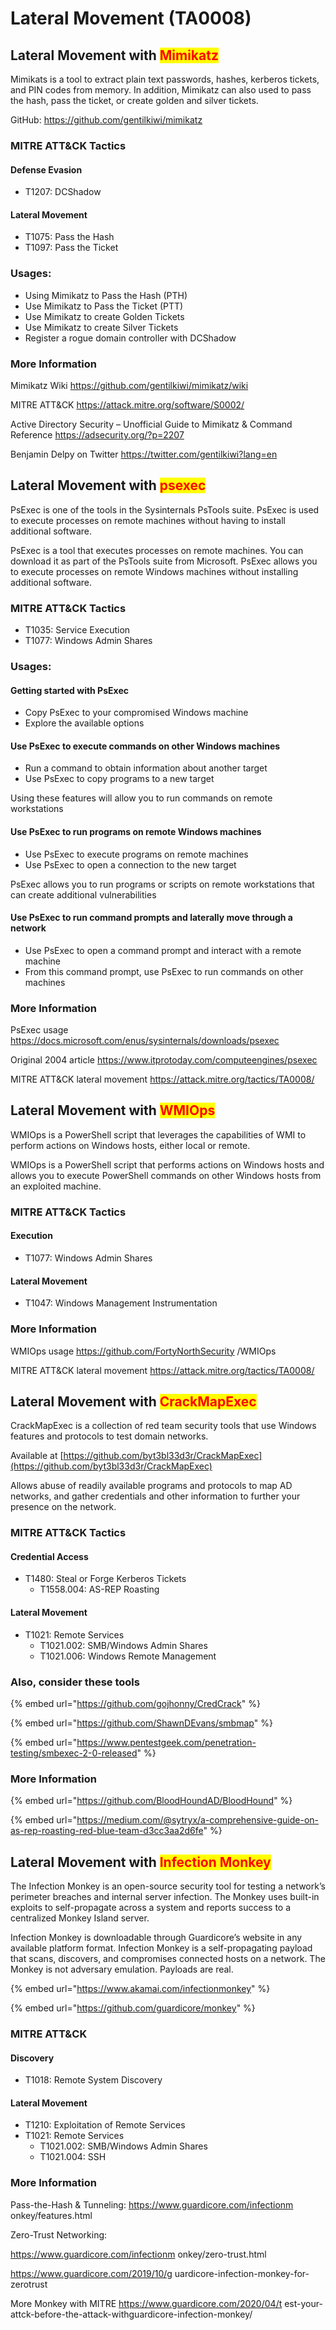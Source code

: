 # Lateral Movement (TA0008)

## Lateral Movement with <mark style="color:red;">Mimikatz</mark>

Mimikats is a tool to extract plain text passwords, hashes, kerberos tickets, and PIN codes from memory. In addition, Mimikatz can also used to pass the hash, pass the ticket, or create golden and silver tickets.

GitHub: https://github.com/gentilkiwi/mimikatz

### MITRE ATT\&CK Tactics

#### Defense Evasion

* T1207: DCShadow

#### Lateral Movement

* T1075: Pass the Hash
* T1097: Pass the Ticket

### Usages:

* Using Mimikatz to Pass the Hash (PTH)
* Use Mimikatz to Pass the Ticket (PTT)
* Use Mimikatz to create Golden Tickets
* Use Mimikatz to create Silver Tickets
* Register a rogue domain controller with DCShadow

### More Information

Mimikatz Wiki https://github.com/gentilkiwi/mimikatz/wiki

MITRE ATT\&CK https://attack.mitre.org/software/S0002/

Active Directory Security – Unofficial Guide to Mimikatz & Command Reference https://adsecurity.org/?p=2207

Benjamin Delpy on Twitter https://twitter.com/gentilkiwi?lang=en



## Lateral Movement with <mark style="color:red;">psexec</mark>

PsExec is one of the tools in the Sysinternals PsTools suite. PsExec is used to execute processes on remote machines without having to install additional software.

PsExec is a tool that executes processes on remote machines. You can download it as part of the PsTools suite from Microsoft. PsExec allows you to execute processes on remote Windows machines without installing additional software.

### MITRE ATT\&CK Tactics

* T1035: Service Execution
* T1077: Windows Admin Shares

### Usages:

#### Getting started with PsExec

* Copy PsExec to your compromised Windows machine
* Explore the available options

#### Use PsExec to execute commands on other Windows machines

* Run a command to obtain information about another target
* Use PsExec to copy programs to a new target

Using these features will allow you to run commands on remote workstations

#### Use PsExec to run programs on remote Windows machines

* Use PsExec to execute programs on remote machines
* Use PsExec to open a connection to the new target

PsExec allows you to run programs or scripts on remote workstations that can create additional vulnerabilities

#### Use PsExec to run command prompts and laterally move through a network

* Use PsExec to open a command prompt and interact with a remote machine
* From this command prompt, use PsExec to run commands on other machines

### More Information

PsExec usage https://docs.microsoft.com/enus/sysinternals/downloads/psexec

Original 2004 article https://www.itprotoday.com/computeengines/psexec

MITRE ATT\&CK lateral movement https://attack.mitre.org/tactics/TA0008/



## Lateral Movement with <mark style="color:red;">WMIOps</mark>

WMIOps is a PowerShell script that leverages the capabilities of WMI to perform actions on Windows hosts, either local or remote.

WMIOps is a PowerShell script that performs actions on Windows hosts and allows you to execute PowerShell commands on other Windows hosts from an exploited machine.

### MITRE ATT\&CK Tactics

#### Execution

* T1077: Windows Admin Shares

#### Lateral Movement

* T1047: Windows Management Instrumentation

### More Information

WMIOps usage https://github.com/FortyNorthSecurity /WMIOps

MITRE ATT\&CK lateral movement https://attack.mitre.org/tactics/TA0008/



## Lateral Movement with <mark style="color:red;">CrackMapExec</mark>

CrackMapExec is a collection of red team security tools that use Windows features and protocols to test domain networks.

Available at [https://github.com/byt3bl33d3r/CrackMapExec](https://github.com/byt3bl33d3r/CrackMapExec)

Allows abuse of readily available programs and protocols to map AD networks, and gather credentials and other information to further your presence on the network.

### MITRE ATT\&CK Tactics

#### Credential Access

* T1480: Steal or Forge Kerberos Tickets
  * T1558.004: AS-REP Roasting

#### Lateral Movement

* T1021: Remote Services
  * T1021.002: SMB/Windows Admin Shares
  * T1021.006: Windows Remote Management

### Also, consider these tools

{% embed url="https://github.com/gojhonny/CredCrack" %}

{% embed url="https://github.com/ShawnDEvans/smbmap" %}

{% embed url="https://www.pentestgeek.com/penetration-testing/smbexec-2-0-released" %}

### More Information

{% embed url="https://github.com/BloodHoundAD/BloodHound" %}

{% embed url="https://medium.com/@sytryx/a-comprehensive-guide-on-as-rep-roasting-red-blue-team-d3cc3aa2d6fe" %}



## Lateral Movement with <mark style="color:red;">Infection Monkey</mark>

The Infection Monkey is an open-source security tool for testing a network’s perimeter breaches and internal server infection. The Monkey uses built-in exploits to self-propagate across a system and reports success to a centralized Monkey Island server.

Infection Monkey is downloadable through Guardicore’s website in any available platform format. Infection Monkey is a self-propagating payload that scans, discovers, and compromises connected hosts on a network. The Monkey is not adversary emulation. Payloads are real.

{% embed url="https://www.akamai.com/infectionmonkey" %}

{% embed url="https://github.com/guardicore/monkey" %}

### MITRE ATT\&CK

#### Discovery

* T1018: Remote System Discovery

#### Lateral Movement

* T1210: Exploitation of Remote Services
* T1021: Remote Services
  * T1021.002: SMB/Windows Admin Shares
  * T1021.004: SSH

### More Information

Pass-the-Hash & Tunneling: https://www.guardicore.com/infectionm onkey/features.html

Zero-Trust Networking:

https://www.guardicore.com/infectionm onkey/zero-trust.html

https://www.guardicore.com/2019/10/g uardicore-infection-monkey-for-zerotrust

More Monkey with MITRE https://www.guardicore.com/2020/04/t est-your-attck-before-the-attack-withguardicore-infection-monkey/


